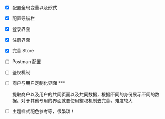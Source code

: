 - [x] 配置全局变量以及形式

- [x] 配置导航栏

- [x] 登录界面

- [x] 注册界面

- [x] 完善 Store

- [ ] Postman 配置

- [ ] 鉴权机制

- [ ] 商户与用户定制化界面 ***

  提取商户以及用户的共同页面以及共同数据，根据不同的身份展示不同的数据。对于其他专用的界面就要使用鉴权机制去完善。难度较大

- [ ] 主题样式配色参考等，很繁琐！
